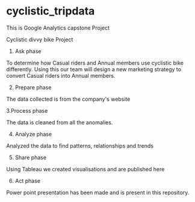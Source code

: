 # cyclistic_tripdata
This is Google Analytics capstone Project

Cyclistic divvy bike Project

1. Ask phase

To determine how Casual riders and Annual members use cyclistic bike differently. Using this our team will design a new marketing strategy to convert Casual riders into Annual members.

2. Prepare phase

The data collected is from the company's website
 
3.Process phase

The data is cleaned from all the anomalies.

4. Analyze phase

Analyzed the data to find patterns, relationships and trends

5. Share phase

Using Tableau we created visualisations and are published here


6. Act phase

Power point presentation has been made and is present in this repository.
